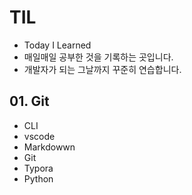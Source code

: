 # TIL
- Today I Learned
- 매일매일 공부한 것을 기록하는 곳입니다.
- 개발자가 되는 그날까지 꾸준히 연습합니다.


## 01. Git
- CLI
- vscode
- Markdowwn
- Git
- Typora
- Python